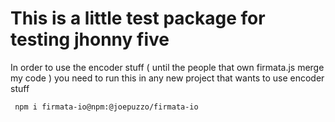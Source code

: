 # This is a little test package for testing jhonny five 

In order to use the encoder stuff ( until the people that own firmata.js merge my code ) you need to run this in any new project that wants to use encoder stuff

```bash
 npm i firmata-io@npm:@joepuzzo/firmata-io
```